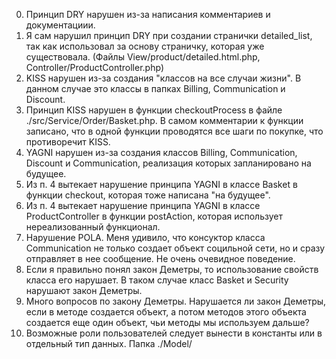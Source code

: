 0. Принцип DRY нарушен из-за написания комментариев и документациии.
1. Я сам нарушил принцип DRY при создании странички detailed_list, так как использовал за основу страничку, которая уже существовала. (Файлы View/product/detailed.html.php, Controller/ProductController.php)
2. KISS нарушен из-за создания "классов на все случаи жизни". В данном случае это классы в папках Billing, Communication и Discount.
3. Принцип KISS нарушен в функции checkoutProcess в файле ./src/Service/Order/Basket.php. В самом комментарии к функции записано, что в одной функции проводятся все шаги по покупке, что противоречит KISS.
4. YAGNI нарушен из-за создания классов Billing, Communication, Discount и Communication, реализация которых запланировано на будущее.
5. Из п. 4 вытекает нарушение принципа YAGNI в классе Basket в функции checkout, которая тоже написана "на будущее".
6. Из п. 4 вытекает нарушение принципа YAGNI в классе ProductController в функции postAction, которая использует нереализованный функционал.
7. Нарушение POLA. Меня удивило, что консуктор класса Communication не только создает объект социльной сети, но и сразу отправляет в нее сообщение. Не очень очевидное поведение.
8. Если я правильно понял закон Деметры, то использование свойств класса его нарушает. В таком случае класс Basket и Security нарушают закон Деметры.
9. Много вопросов по закону Деметры. Нарушается ли закон Деметры, если в методе создается объект, а потом методов этого объекта создается еще один объект, чьи методы мы используем дальше?
10. Возможные роли пользователей следует вынести в константы или в отдельный тип данных. Папка ./Model/

